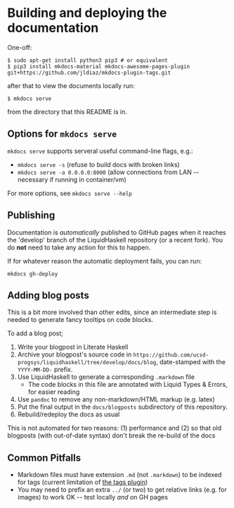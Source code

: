 # Building and deploying the documentation

One-off:

```
$ sudo apt-get install python3 pip3 # or equivalent
$ pip3 install mkdocs-material mkdocs-awesome-pages-plugin git+https://github.com/jldiaz/mkdocs-plugin-tags.git
```

after that to view the documents locally run:

```
$ mkdocs serve
```

from the directory that this README is in.

## Options for `mkdocs serve`

`mkdocs serve` supports serveral useful command-line flags, e.g.:

* `mkdocs serve -s` (refuse to build docs with broken links)
* `mkdocs serve -a 0.0.0.0:8000` (allow connections from LAN -- necessary if running in container/vm)

For more options, see `mkdocs serve --help`

## Publishing

Documentation is *automatically* published to GitHub pages when it reaches the 'develop' branch of the LiquidHaskell repository (or a recent fork). You do **not** need to take any action for this to happen.

If for whatever reason the automatic deployment fails, you can run:

```
mkdocs gh-deploy
```

## Adding blog posts

This is a bit more involved than other edits, since an intermediate step is needed to generate fancy tooltips on code blocks.

To add a blog post;

1. Write your blogpost in Literate Haskell
2. Archive your blogpost's source code in `https://github.com/ucsd-progsys/liquidhaskell/tree/develop/docs/blog`, date-stamped with the `YYYY-MM-DD-` prefix.
3. Use LiquidHaskell to generate a corresponding `.markdown` file
    * The code blocks in this file are annotated with Liquid Types & Errors, for easier reading
4. Use `pandoc` to remove any non-markdown/HTML markup (e.g. latex)
5. Put the final output in the `docs/blogposts` subdirectory of this repository.
6. Rebuild/redeploy the docs as usual

This is not automated for two reasons: (1) performance and (2) so that old blogposts (with out-of-date syntax) don't break the re-build of the docs

## Common Pitfalls

* Markdown files must have extension `.md` (not `.markdown`) to be indexed for tags (current limitation of [the tags plugin](https://github.com/jldiaz/mkdocs-plugin-tags))
* You may need to prefix an extra `../` (or two) to get relative links (e.g. for images) to work OK -- test locally *and* on GH pages
